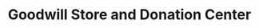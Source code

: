---
title: "Goodwill Store and Donation Center"
url: /elkin/goodwill-store-and-donation-center/
shop: Kleidung
---